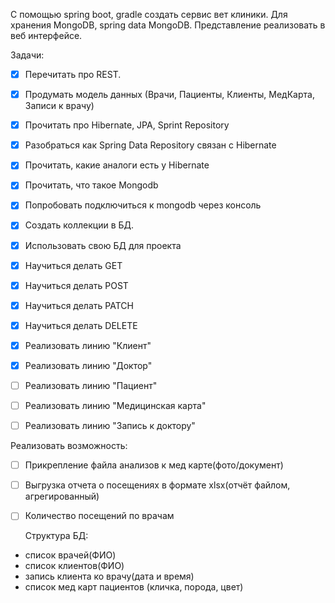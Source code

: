 
С помощью spring boot, gradle создать сервис вет клиники.
Для хранения MongoDB, spring data MongoDB. Представление реализовать в веб интерфейсе.

Задачи:
- [x] Перечитать про REST.
- [x] Продумать модель данных (Врачи, Пациенты, Клиенты, МедКарта, Записи к врачу)
- [x] Прочитать про Hibernate, JPA, Sprint Repository
- [x] Разобраться как Spring Data Repository связан с Hibernate
- [x] Прочитать, какие аналоги есть у Hibernate
- [x] Прочитать, что такое Mongodb
- [x] Попробовать подключиться к mongodb через консоль
- [x] Создать коллекции в БД.
- [x] Использовать свою БД для проекта

- [x] Научиться делать GET
- [x] Научиться делать POST
- [x] Научиться делать PATCH
- [x] Научиться делать DELETE

- [x] Реализовать линию "Клиент"
- [x] Реализовать линию "Доктор"
- [ ] Реализовать линию "Пациент"
- [ ] Реализовать линию "Медицинская карта"
- [ ] Реализовать линию "Запись к доктору"

Реализовать возможность:
- [ ] Прикрепление файла анализов к мед карте(фото/документ)
- [ ] Выгрузка отчета о посещениях в формате xlsx(отчёт файлом, агрегированный)
- [ ] Количество посещений по врачам

  Структура БД:
- список врачей(ФИО)
- список клиентов(ФИО)
- запись клиента ко врачу(дата и время)
- список мед карт пациентов (кличка, порода, цвет)
